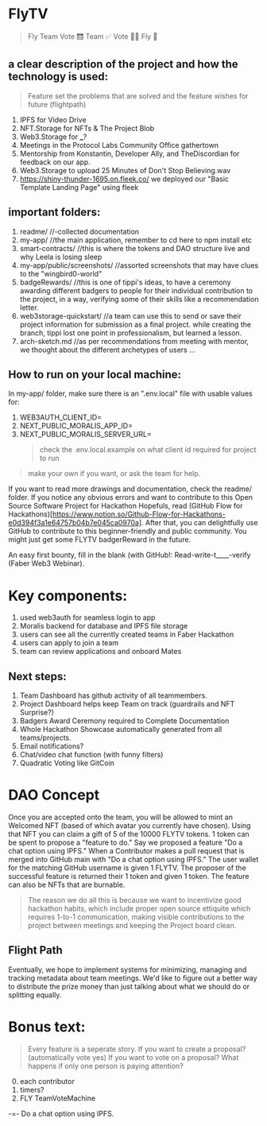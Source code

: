 # FlyTV

> Fly Team Vote
> 🛗 Team ✅ Vote ✌🏽 Fly 🚀

## a clear description of the project and how the technology is used:

> Feature set the problems that are solved and the feature wishes for future (flightpath)

1. IPFS for Video Drive
2. NFT.Storage for NFTs & The Project Blob
3. Web3.Storage for **\_**?
4. Meetings in the Protocol Labs Community Office gathertown
5. Mentorship from Konstantin, Developer Ally, and TheDiscordian for feedback on our app.
6. Web3.Storage to upload 25 Minutes of Don't Stop Believing.wav
7. https://shiny-thunder-1695.on.fleek.co/ we deployed our "Basic Template Landing Page" using fleek

## important folders:

1. readme/ //-collected documentation
2. my-app/ //the main application, remember to cd here to npm install etc
3. smart-contracts/ //this is where the tokens and DAO structure live and why Leela is losing sleep
4. my-app/public/screenshots/ //assorted screenshots that may have clues to the "wingbird0-world"
5. badgeRewards/ //this is one of tippi's ideas, to have a ceremony awarding different badgers to people for their individual contribution to the project, in a way, verifying some of their skills like a recommendation letter.
6. web3storage-quickstart/ //a team can use this to send or save their project information for submission as a final project. while creating the branch, tippi lost one point in professionalism, but learned a lesson.
7. arch-sketch.md //as per recommendations from meeting with mentor, we thought about the different archetypes of users ...

## How to run on your local machine:

In my-app/ folder, make sure there is an ".env.local" file with usable values for:

1. WEB3AUTH_CLIENT_ID=
2. NEXT_PUBLIC_MORALIS_APP_ID=
3. NEXT_PUBLIC_MORALIS_SERVER_URL=
   > check the .env.local.example on what client id required for project to run

> make your own if you want, or ask the team for help.

If you want to read more drawings and documentation, check the readme/ folder. If you notice any obvious errors and want to contribute to this Open Source Software Project for Hackathon Hopefuls, read (GitHub Flow for Hackathons)[https://www.notion.so/Github-Flow-for-Hackathons-e0d394f3a1e64757b04b7e045ca0970a]. After that, you can delightfully use GitHub to contribute to this beginner-friendly and public community. You might just get some FLYTV badgerReward in the future.

An easy first bounty, fill in the blank (with GitHub!: Read-write-t\_\_\_\_-verify (Faber Web3 Webinar).

# Key components:

1. used web3auth for seamless login to app
2. Moralis backend for database and IPFS file storage
3. users can see all the currently created teams in Faber Hackathon
4. users can apply to join a team
5. team can review applications and onboard Mates

## Next steps:

1. Team Dashboard has github activity of all teammembers.
2. Project Dashboard helps keep Team on track (guardrails and NFT Surprise?)
3. Badgers Award Ceremony required to Complete Documentation
4. Whole Hackathon Showcase automatically generated from all teams/projects.
5. Email notifications?
6. Chat/video chat function (with funny filters)
7. Quadratic Voting like GitCoin

# DAO Concept

Once you are accepted onto the team, you will be allowed to mint an Welcomed NFT (based of which avatar you currently have chosen). Using that NFT you can claim a gift of 5 of the 10000 FLYTV tokens. 1 token can be spent to propose a "feature to do." Say we proposed a feature "Do a chat option using IPFS." When a Contributor makes a pull request that is merged into GitHub main with "Do a chat option using IPFS." The user wallet for the matching GitHub username is given 1 FLYTV. The proposer of the successful feature is returned their 1 token and given 1 token. The feature can also be NFTs that are burnable.

> The reason we do all this is because we want to incentivize good hackathon habits, which include proper open source ettiquite which requires 1-to-1 communication, making visible contributions to the project between meetings and keeping the Project board clean.

## Flight Path

Eventually, we hope to implement systems for minimizing, managing and tracking metadata about team meetings. We'd like to figure out a better way to distribute the prize money than just talking about what we should do or splitting equally.

# Bonus text:

> Every feature is a seperate story.
> If you want to create a proposal? (automatically vote yes)
> If you want to vote on a proposal?
> What happens if only one person is paying attention?

0. each contributor
1. timers?
2. FLY TeamVoteMachine

-=- Do a chat option using IPFS.
